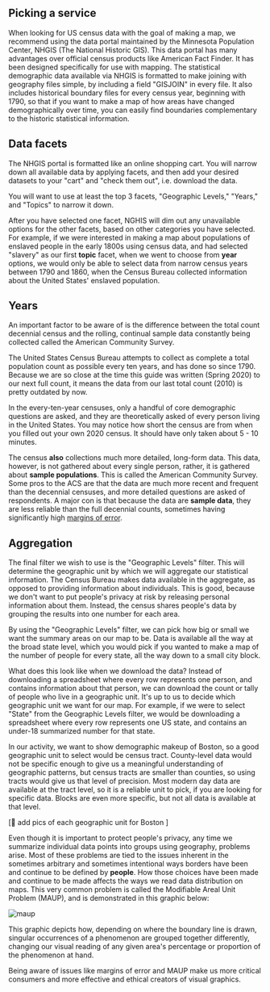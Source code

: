 ## Picking a service

When looking for US census data with the goal of making a map, we recommend using the data portal maintained by the Minnesota Population Center, NHGIS (The National Historic GIS). This data portal has many advantages over official census products like American Fact Finder. It has been designed specifically for use with mapping. The statistical demographic data available via NHGIS is formatted to make joining with geography files simple, by including a field "GISJOIN" in every file. It also includes historical boundary files for every census year, beginning with 1790, so that if you want to make a map of how areas have changed demographically over time, you can easily find boundaries complementary to the historic statistical information.

## Data facets

The NHGIS portal is formatted like an online shopping cart. You will narrow down all available data by applying facets, and then add your desired datasets to your "cart" and "check them out", i.e. download the data. 

You will want to use at least the top 3 facets, "Geographic Levels," "Years," and "Topics" to narrow it down.


After you have selected one facet, NGHIS will dim out any unavailable options for the other facets, based on other categories you have selected. For example, if we were interested in making a map about populations of enslaved people in the early 1800s using census data, and had selected "slavery" as our first **topic** facet, when we went to choose from **year** options, we would only be able to select data from narrow census years between 1790 and 1860, when the Census Bureau collected information about the United States' enslaved population. 



## Years 


An important factor to be aware of is the difference between the total count decennial census and the rolling, continual sample data constantly being collected called the American Community Survey.

The United States Census Bureau attempts to collect as complete a total population count as possible every ten years, and has done so since 1790. Because we are so close at the time this guide was written (Spring 2020) to our next full count, it means the data from our last total count (2010) is pretty outdated by now.

In the every-ten-year censuses, only a handful of core demographic questions are asked, and they are theoretically asked of every person living in the United States. You may notice how short the census are from when you filled out your own 2020 census. It should have only taken about 5 - 10 minutes. 

The census **also** collections much more detailed, long-form data. This data, however, is not gathered about every single person, rather, it is gathered about **sample populations**. This is called the American Community Survey. Some pros to the ACS are that the data are much more recent and frequent than the decennial censuses, and more detailed questions are asked of respondents. A major con is that because the data are **sample data**, they are less reliable than the full decennial counts, sometimes having significantly high [margins of error](https://www.statisticssolutions.com/how-does-margin-of-error-work/ "margins of error"). 

## Aggregation 

The final filter we wish to use is the "Geographic Levels" filter. This will determine the geographic unit by which we will aggregate our statistical information. The Census Bureau makes data available in the aggregate, as opposed to providing information about individuals. This is good, because we don't want to put people's privacy at risk by releasing personal information about them. Instead, the census shares people's data by grouping the results into one number for each area.

By using the "Geographic Levels" filter, we can pick how big or small we want the summary areas on our map to be. Data is available all the way at the broad state level, which you would pick if you wanted to make a map of the number of people for every state, all the way down to a small city block.

What does this look like when we download the data? Instead of downloading a spreadsheet where every row represents one person, and contains information about that person, we can download the count or tally of people who live in a geographic unit. It's up to us to decide which geographic unit we want for our map. For example, if we were to select "State" from the Geographic Levels filter, we would be downloading a spreadsheet where every row represents one US state, and contains an under-18 summarized number for that state.


In our activity, we want to show demographic makeup of Boston, so a good geographic unit to select would be census tract. County-level data would not be specific enough to give us a meaningful understanding of geographic patterns, but census tracts are smaller than counties, so using tracts would give us that level of precision. Most modern day data are available at the tract level, so it is a reliable unit to pick, if you are looking for specific data. Blocks are even more specific, but not all data is available at that level.

[🎠 add pics of each geographic unit for Boston ]


Even though it is important to protect people's privacy, any time we summarize individual data points into groups using geography, problems arise. Most of these problems are tied to the issues inherent in the sometimes arbitrary and sometimes intentional ways borders have been and continue to be defined by **people**. How those choices have been made and continue to be made affects the ways we read data distribution on maps. This very common problem is called the Modifiable Areal Unit Problem (MAUP), and is demonstrated in this graphic below:

![maup](https://geoservices.leventhalmap.org/docs/media/img/maup.png)

This graphic depicts how, depending on where the boundary line is drawn, singular occurrences of a phenomenon are grouped together differently, changing our visual reading of any given area's percentage or proportion of the phenomenon at hand. 

Being aware of issues like margins of error and MAUP make us more critical consumers and more effective and ethical creators of visual graphics.


